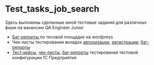 # Test_tasks_job_search
Здесь выложены сделанные мной тестовые задания для различных фирм на вакансию QA Engineer Junior

* <a href="https://github.com/DiRastikhina/Test_tasks_job_search/blob/27461bc22f1da67be6a3a3ecec2218d8283d2349/%D0%A2%D0%B5%D1%81%D1%82%D0%BE%D0%B2%D0%BE%D0%B5%20%D0%B7%D0%B0%D0%B4%D0%B0%D0%BD%D0%B8%D0%B5%20%D0%A0%D0%B0%D1%81%D1%82%D0%B8%D1%85%D0%B8%D0%BD%D0%B0%20%D0%94%D0%B8%D0%B0%D0%BD%D0%B0%20-%20%D0%91%D0%B0%D0%B3-%D1%80%D0%B5%D0%BF%D0%BE%D1%80%D1%82%D1%8B.pdf"> Баг-репорты </a> по тесовой площадке на wordpress
* Чек-листы тестирования вкладок <a href="https://github.com/DiRastikhina/Test_tasks_job_search/blob/27461bc22f1da67be6a3a3ecec2218d8283d2349/%D0%A0%D0%B0%D1%81%D1%82%D0%B8%D1%85%D0%B8%D0%BD%D0%B0%20%D0%94%D0%B8%D0%B0%D0%BD%D0%B0%20%D1%82%D0%B5%D1%81%D1%82%D0%BE%D0%B2%D0%BE%D0%B5%20%D0%B7%D0%B0%D0%B4%D0%B0%D0%BD%D0%B8%D0%B5%20-%20%D0%A1%D0%B5%D0%BC%D1%8C%D1%8F%20-%20%D1%87%D0%B5%D0%BA-%D0%BB%D0%B8%D1%81%D1%82_Login.pdf">авторизации</a>, <a href="https://github.com/DiRastikhina/Test_tasks_job_search/blob/10b669060a247055a701b28a25727518df477500/%D0%A0%D0%B0%D1%81%D1%82%D0%B8%D1%85%D0%B8%D0%BD%D0%B0%20%D0%94%D0%B8%D0%B0%D0%BD%D0%B0%20%D1%82%D0%B5%D1%81%D1%82%D0%BE%D0%B2%D0%BE%D0%B5%20%D0%B7%D0%B0%D0%B4%D0%B0%D0%BD%D0%B8%D0%B5%20-%20%D0%A1%D0%B5%D0%BC%D1%8C%D1%8F%20-%20%D1%87%D0%B5%D0%BA-%D0%BB%D0%B8%D1%81%D1%82%20Sign%20up.pdf">регистрации</a>; <a href="https://github.com/DiRastikhina/Test_tasks_job_search/blob/6ae81068bfac3f209881a89847be8f4e31804701/%D0%A0%D0%B0%D1%81%D1%82%D0%B8%D1%85%D0%B8%D0%BD%D0%B0%20%D0%94%D0%B8%D0%B0%D0%BD%D0%B0%20%D1%82%D0%B5%D1%81%D1%82%D0%BE%D0%B2%D0%BE%D0%B5%20%D0%B7%D0%B0%D0%B4%D0%B0%D0%BD%D0%B8%D0%B5%20-%20%D0%A1%D0%B5%D0%BC%D1%8C%D1%8F%20-%20%D0%91%D0%B0%D0%B3-%D1%80%D0%B5%D0%BF%D0%BE%D1%80%D1%82%D1%8B.pdf">баг-репорты</a>
* <a href="https://github.com/DiRastikhina/Test_tasks_job_search/blob/27461bc22f1da67be6a3a3ecec2218d8283d2349/%D0%A2%D0%B5%D1%81%D1%82%D0%BE%D0%B2%D0%BE%D0%B5%20%D0%B7%D0%B0%D0%B4%D0%B0%D0%BD%D0%B8%D0%B5%20%D0%A0%D0%B0%D1%81%D1%82%D0%B8%D1%85%D0%B8%D0%BD%D0%BE%D0%B9%20%D0%94%D0%B8%D0%B0%D0%BD%D1%8B%20%D0%B4%D0%BB%D1%8F%20%D0%93%D0%9A%20%D0%90%D0%BB%D1%8C%D1%84%D0%B0%20-%20%D0%A2%D0%B5%D1%81%D1%82-%D0%BA%D0%B5%D0%B9%D1%81%D1%8B.pdf">Тест-кейсы</a>, <a href="https://github.com/DiRastikhina/Test_tasks_job_search/blob/a499fb199f7f15a3a82be84d6cdc077282b7c052/%D0%A2%D0%B5%D1%81%D1%82%D0%BE%D0%B2%D0%BE%D0%B5%20%D0%B7%D0%B0%D0%B4%D0%B0%D0%BD%D0%B8%D0%B5%20%D0%A0%D0%B0%D1%81%D1%82%D0%B8%D1%85%D0%B8%D0%BD%D0%BE%D0%B9%20%D0%94%D0%B8%D0%B0%D0%BD%D1%8B%20%D0%B4%D0%BB%D1%8F%20%D0%93%D0%9A%20%D0%90%D0%BB%D1%8C%D1%84%D0%B0%20-%20%D0%A7%D0%B5%D0%BA-%D0%BB%D0%B8%D1%81%D1%82%20(1).pdf">чек-листы</a>, <a href="https://github.com/DiRastikhina/Test_tasks_job_search/blob/a499fb199f7f15a3a82be84d6cdc077282b7c052/%D0%A2%D0%B5%D1%81%D1%82%D0%BE%D0%B2%D0%BE%D0%B5%20%D0%B7%D0%B0%D0%B4%D0%B0%D0%BD%D0%B8%D0%B5%20%D0%A0%D0%B0%D1%81%D1%82%D0%B8%D1%85%D0%B8%D0%BD%D0%BE%D0%B9%20%D0%94%D0%B8%D0%B0%D0%BD%D1%8B%20%D0%B4%D0%BB%D1%8F%20%D0%93%D0%9A%20%D0%90%D0%BB%D1%8C%D1%84%D0%B0%20-%20%D0%91%D0%B0%D0%B3-%D1%80%D0%B5%D0%BF%D0%BE%D1%80%D1%82%D1%8B.pdf">баг-репорты</a> тестирования тестовой конфигурации 1С Предприятия
